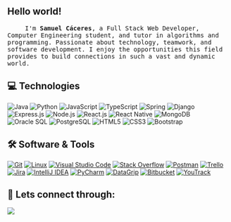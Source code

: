 <h2>Hello world!</h2>

<samp>
    <p align=”justify” style="text-indent:40px;"> I'm <b>Samuel Cáceres</b>, a Full Stack Web Developer, Computer
        Engineering student, and tutor in algorithms and programming. Passionate about technology, teamwork, and
        software development. I enjoy the opportunities this field provides to build connections in such a vast and
        dynamic world.</p>
</samp>

## 💻 Technologies
<div>
    <img alt="Java" src="https://img.shields.io/badge/Java-ED8B00?style=for-the-badge&logo=java&logoColor=white" />
    <img alt="Python"
        src="https://img.shields.io/badge/Python-3776AB?style=for-the-badge&logo=python&logoColor=white" />
    <img alt="JavaScript"
        src="https://img.shields.io/badge/JavaScript-323330?style=for-the-badge&logo=javascript&logoColor=F7DF1E" />
    <img alt="TypeScript"
        src="https://img.shields.io/badge/TypeScript-007ACC?style=for-the-badge&logo=typescript&logoColor=white" />
    <img alt="Spring"
        src="https://img.shields.io/badge/Spring-6DB33F?style=for-the-badge&logo=spring&logoColor=white" />
    <img alt="Django"
        src="https://img.shields.io/badge/Django-092E20?style=for-the-badge&logo=django&logoColor=white" />
    <img alt="Express.js"
        src="https://img.shields.io/badge/Express.js-404D59?style=for-the-badge&logo=express&logoColor=white" />
    <img alt="Node.js"
        src="https://img.shields.io/badge/Node.js-339933?style=for-the-badge&logo=node.js&logoColor=white" />
    <img alt="React.js"
        src="https://img.shields.io/badge/React.js-61DAFB?style=for-the-badge&logo=react&logoColor=black" />
    <img alt="React Native"
        src="https://img.shields.io/badge/React_Native-0078D4?style=for-the-badge&logo=react&logoColor=white" />
    <img alt="MongoDB"
        src="https://img.shields.io/badge/MongoDB-47A248?style=for-the-badge&logo=mongodb&logoColor=white" />
    <img alt="Oracle SQL"
        src="https://img.shields.io/badge/Oracle_SQL-F80000?style=for-the-badge&logo=oracle&logoColor=white" />
    <img alt="PostgreSQL"
        src="https://img.shields.io/badge/PostgreSQL-4169E1?style=for-the-badge&logo=postgresql&logoColor=white" />
    <img alt="HTML5" src="https://img.shields.io/badge/HTML5-E34F26?style=for-the-badge&logo=html5&logoColor=white" />
    <img alt="CSS3" src="https://img.shields.io/badge/CSS3-1572B6?style=for-the-badge&logo=css3&logoColor=white" />
    <img alt="Bootstrap"
        src="https://img.shields.io/badge/Bootstrap-7952B3?style=for-the-badge&logo=bootstrap&logoColor=white" />
</div>




## 🛠️ Software & Tools

<p>
    <a href="#"><img alt="Git"
            src="https://img.shields.io/badge/Git-F05032?style=for-the-badge&logo=git&logoColor=white"></a>
    <a href="#"><img alt="Linux"
            src="https://img.shields.io/badge/Linux-FCC624?style=for-the-badge&logo=linux&logoColor=black"></a>
    <a href="#"><img alt="Visual Studio Code"
            src="https://img.shields.io/badge/Visual_Studio_Code-0078D4?style=for-the-badge&logo=visual%20studio%20code&logoColor=white"></a>
    <a href="#"><img alt="Stack Overflow"
            src="https://img.shields.io/badge/Stack_Overflow-FE7A16?style=for-the-badge&logo=stack-overflow&logoColor=white"></a>
    <a href="#"><img alt="Postman"
            src="https://img.shields.io/badge/Postman-FF6C37?style=for-the-badge&logo=Postman&logoColor=white"></a>
    <a href="#"><img alt="Trello"
            src="https://img.shields.io/badge/Trello-0052CC?style=for-the-badge&logo=trello&logoColor=white"></a>
    <a href="#"><img alt="Jira"
            src="https://img.shields.io/badge/Jira-0052CC?style=for-the-badge&logo=Jira&logoColor=white"></a>
    <a href="#"><img alt="IntelliJ IDEA"
            src="https://img.shields.io/badge/IntelliJ_IDEA-2C2255?style=for-the-badge&logo=intellijidea&logoColor=white"></a>
    <a href="#"><img alt="PyCharm"
            src="https://img.shields.io/badge/PyCharm-21A75D?style=for-the-badge&logo=pycharm&logoColor=white"></a>
    <a href="#"><img alt="DataGrip"
            src="https://img.shields.io/badge/DataGrip-9D45D3?style=for-the-badge&logo=datagrip&logoColor=white"></a>
    <a href="#"><img alt="Bitbucket"
            src="https://img.shields.io/badge/Bitbucket-0D57A0?style=for-the-badge&logo=bitbucket&logoColor=white"></a>
    <a href="#"><img alt="YouTrack"
            src="https://img.shields.io/badge/YouTrack-E94F1E?style=for-the-badge&logo=youtrack&logoColor=white"></a>

## 🔔 Lets connect through:  
<a href="https://www.linkedin.com/in/samuelcaceres1/"><img src="https://img.icons8.com/color/48/000000/linkedin.png" /></a>


